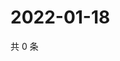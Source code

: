# 2022-01-18

共 0 条

<!-- BEGIN WEIBO -->
<!-- 最后更新时间 Tue Jan 18 2022 03:12:21 GMT+0800 (China Standard Time) -->

<!-- END WEIBO -->
